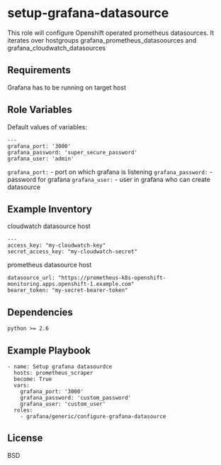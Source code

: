 setup-grafana-datasource
========================

This role will configure Openshift operated prometheus datasources. It iterates over hostgroups grafana_prometheus_datasoources and grafana_cloudwatch_datasources

Requirements
------------

Grafana has to be running on target host

Role Variables
--------------
Default values of variables:
```
---
grafana_port: '3000'
grafana_password: 'super_secure_password'
grafana_user: 'admin' 

```
`grafana_port:` - port on which grafana is listening
`grafana_password:` - password for grafana
`grafana_user:` - user in grafana who can create datasource

Example Inventory
-----------------

cloudwatch datasource host
```
---
access_key: "my-cloudwatch-key"
secret_access_key: "my-cloudwatch-secret"
```

prometheus datasource host
```
datasource_url: "https://prometheus-k8s-openshift-monitoring.apps.openshift-1.example.com"
bearer_token: "my-secret-bearer-token"
```


Dependencies
------------
```
python >= 2.6
```

Example Playbook
----------------
```
- name: Setup grafana datasourdce
  hosts: prometheus_scraper
  become: True
  vars:
    grafana_port: '3000'
    grafana_password: 'custom_password'
    grafana_user: 'custom_user'
  roles:
    - grafana/generic/configure-grafana-datasource
```

License
-------

BSD
